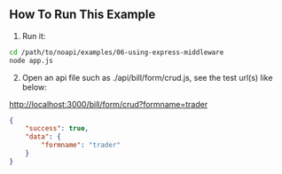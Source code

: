 
## How To Run This Example

1. Run it:
```sh
cd /path/to/noapi/examples/06-using-express-middleware
node app.js
```



2. Open an api file such as ./api/bill/form/crud.js, see the test url(s) like below:

[http://localhost:3000/bill/form/crud?formname=trader]()

```json
{
	"success": true,
	"data": {
		"formname": "trader"
	}
}
```
